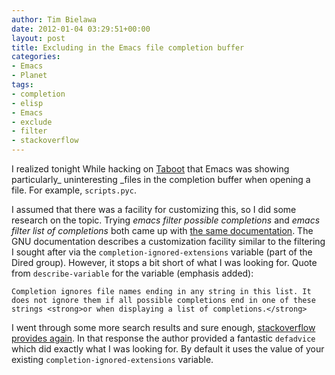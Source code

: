 ```yaml
---
author: Tim Bielawa
date: 2012-01-04 03:29:51+00:00
layout: post
title: Excluding in the Emacs file completion buffer
categories:
- Emacs
- Planet
tags:
- completion
- elisp
- Emacs
- exclude
- filter
- stackoverflow
---
```


I realized tonight While hacking on [Taboot](http://fedorahosted.org/Taboot) that Emacs was showing particularly_ uninteresting _files in the completion buffer when opening a file. For example, `scripts.pyc`.

I assumed that there was a facility for customizing this, so I did some research on the topic. Trying _emacs filter possible completions_ and _emacs filter list of completions_ both came up with [the same documentation](http://www.gnu.org/software/emacs/manual/html_node/elisp/File-Name-Completion.html). The GNU documentation describes a customization facility similar to the filtering I sought after via the `completion-ignored-extensions` variable (part of the Dired group). However, it stops a bit short of what I was looking for. Quote from `describe-variable` for the variable (emphasis added):

    
    Completion ignores file names ending in any string in this list. It does not ignore them if all possible completions end in one of these strings <strong>or when displaying a list of completions.</strong>


I went through some more search results and sure enough, [stackoverflow provides again](http://stackoverflow.com/a/1732081/263969). In that response the author provided a fantastic `defadvice` which did exactly what I was looking for. By default it uses the value of your existing `completion-ignored-extensions` variable.
